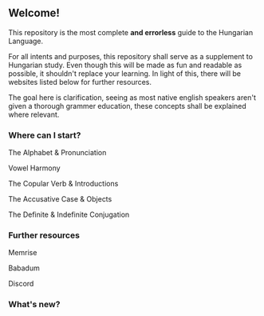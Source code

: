 ## Welcome!

This repository is the most complete **and errorless** guide to the Hungarian Language.

For all intents and purposes, this repository shall serve as a supplement to Hungarian study. Even though
this will be made as fun and readable as possible, it shouldn't replace your learning. In light of this, there will be
websites listed below for further resources.

The goal here is clarification, seeing as most native english speakers aren't given a thorough grammer education, these concepts
shall be explained where relevant.

### Where can I start?

The Alphabet & Pronunciation

Vowel Harmony

The Copular Verb & Introductions

The Accusative Case & Objects

The Definite & Indefinite Conjugation

### Further resources
Memrise

Babadum

Discord
### What's new?
